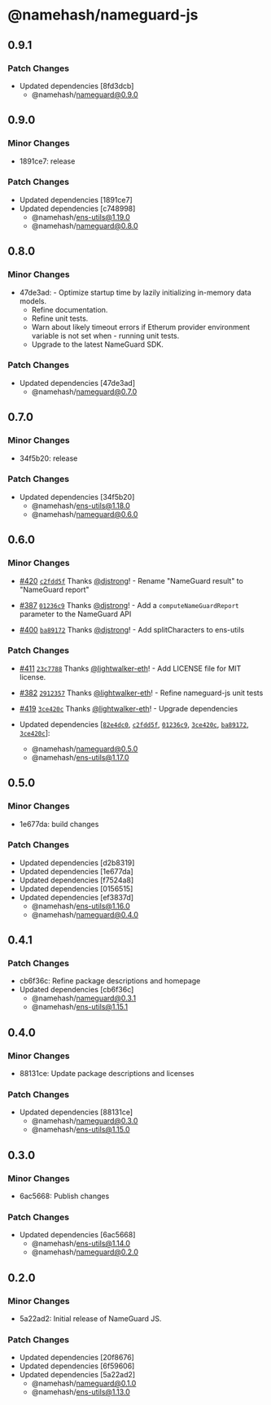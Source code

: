 # @namehash/nameguard-js

## 0.9.1

### Patch Changes

- Updated dependencies [8fd3dcb]
  - @namehash/nameguard@0.9.0

## 0.9.0

### Minor Changes

- 1891ce7: release

### Patch Changes

- Updated dependencies [1891ce7]
- Updated dependencies [c748998]
  - @namehash/ens-utils@1.19.0
  - @namehash/nameguard@0.8.0

## 0.8.0

### Minor Changes

- 47de3ad: - Optimize startup time by lazily initializing in-memory data models.
  - Refine documentation.
  - Refine unit tests.
  - Warn about likely timeout errors if Etherum provider environment variable is not set when - running unit tests.
  - Upgrade to the latest NameGuard SDK.

### Patch Changes

- Updated dependencies [47de3ad]
  - @namehash/nameguard@0.7.0

## 0.7.0

### Minor Changes

- 34f5b20: release

### Patch Changes

- Updated dependencies [34f5b20]
  - @namehash/ens-utils@1.18.0
  - @namehash/nameguard@0.6.0

## 0.6.0

### Minor Changes

- [#420](https://github.com/namehash/namekit/pull/420) [`c2fdd5f`](https://github.com/namehash/namekit/commit/c2fdd5f83bc575bd1c7632503cc4da9d87c9da1a) Thanks [@djstrong](https://github.com/djstrong)! - Rename "NameGuard result" to "NameGuard report"

- [#387](https://github.com/namehash/namekit/pull/387) [`01236c9`](https://github.com/namehash/namekit/commit/01236c9e547cb0820b682c7064d73f85942698ae) Thanks [@djstrong](https://github.com/djstrong)! - Add a `computeNameGuardReport` parameter to the NameGuard API

- [#400](https://github.com/namehash/namekit/pull/400) [`ba89172`](https://github.com/namehash/namekit/commit/ba89172f2d22fbb5a32f7b1939926d5e89f3b2cd) Thanks [@djstrong](https://github.com/djstrong)! - Add splitCharacters to ens-utils

### Patch Changes

- [#411](https://github.com/namehash/namekit/pull/411) [`23c7788`](https://github.com/namehash/namekit/commit/23c77885ddaa31159abd6854932876035805d739) Thanks [@lightwalker-eth](https://github.com/lightwalker-eth)! - Add LICENSE file for MIT license.

- [#382](https://github.com/namehash/namekit/pull/382) [`2912357`](https://github.com/namehash/namekit/commit/2912357ec2167ef50469f0b287d562051e20a870) Thanks [@lightwalker-eth](https://github.com/lightwalker-eth)! - Refine nameguard-js unit tests

- [#419](https://github.com/namehash/namekit/pull/419) [`3ce420c`](https://github.com/namehash/namekit/commit/3ce420ce297392f0285265fed01bd8abf2a68313) Thanks [@lightwalker-eth](https://github.com/lightwalker-eth)! - Upgrade dependencies

- Updated dependencies [[`82e4dc0`](https://github.com/namehash/namekit/commit/82e4dc044ef9ccf8d44bc0617e3a77f9d7a94ca8), [`c2fdd5f`](https://github.com/namehash/namekit/commit/c2fdd5f83bc575bd1c7632503cc4da9d87c9da1a), [`01236c9`](https://github.com/namehash/namekit/commit/01236c9e547cb0820b682c7064d73f85942698ae), [`3ce420c`](https://github.com/namehash/namekit/commit/3ce420ce297392f0285265fed01bd8abf2a68313), [`ba89172`](https://github.com/namehash/namekit/commit/ba89172f2d22fbb5a32f7b1939926d5e89f3b2cd), [`3ce420c`](https://github.com/namehash/namekit/commit/3ce420ce297392f0285265fed01bd8abf2a68313)]:
  - @namehash/nameguard@0.5.0
  - @namehash/ens-utils@1.17.0

## 0.5.0

### Minor Changes

- 1e677da: build changes

### Patch Changes

- Updated dependencies [d2b8319]
- Updated dependencies [1e677da]
- Updated dependencies [f7524a8]
- Updated dependencies [0156515]
- Updated dependencies [ef3837d]
  - @namehash/ens-utils@1.16.0
  - @namehash/nameguard@0.4.0

## 0.4.1

### Patch Changes

- cb6f36c: Refine package descriptions and homepage
- Updated dependencies [cb6f36c]
  - @namehash/nameguard@0.3.1
  - @namehash/ens-utils@1.15.1

## 0.4.0

### Minor Changes

- 88131ce: Update package descriptions and licenses

### Patch Changes

- Updated dependencies [88131ce]
  - @namehash/nameguard@0.3.0
  - @namehash/ens-utils@1.15.0

## 0.3.0

### Minor Changes

- 6ac5668: Publish changes

### Patch Changes

- Updated dependencies [6ac5668]
  - @namehash/ens-utils@1.14.0
  - @namehash/nameguard@0.2.0

## 0.2.0

### Minor Changes

- 5a22ad2: Initial release of NameGuard JS.

### Patch Changes

- Updated dependencies [20f8676]
- Updated dependencies [6f59606]
- Updated dependencies [5a22ad2]
  - @namehash/nameguard@0.1.0
  - @namehash/ens-utils@1.13.0
